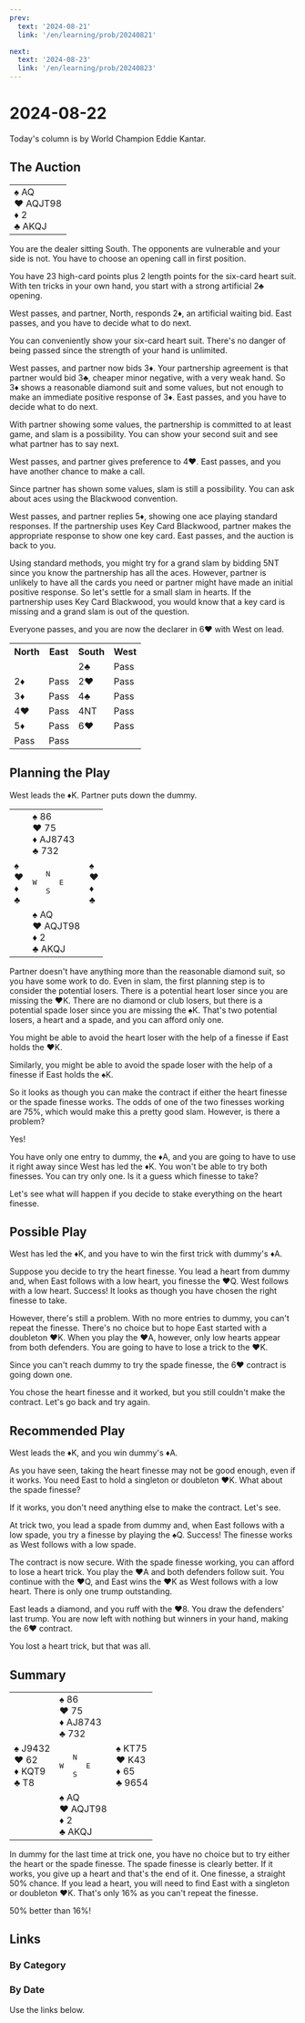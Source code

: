 ```yaml
---
prev:
  text: '2024-08-21'
  link: '/en/learning/prob/20240821'

next:
  text: '2024-08-23'
  link: '/en/learning/prob/20240823'
---
```


# 2024-08-22

Today's column is by World Champion Eddie Kantar.

<Badge type="warning" text="Play"/>

## The Auction

<table class="hand">
	<tr>
		<td>♠️ AQ<br>♥️ AQJT98<br>♦️ 2<br>♣️ AKQJ</td>
	</tr>
</table>

You are the dealer sitting South. The opponents are vulnerable and your side is not. You have to choose an opening call in first position.

You have 23 high-card points plus 2 length points for the six-card heart suit. With ten tricks in your own hand, you start with a strong artificial 2♣️ opening.

West passes, and partner, North, responds 2♦️, an artificial waiting bid. East passes, and you have to decide what to do next.

You can conveniently show your six-card heart suit. There's no danger of being passed since the strength of your hand is unlimited.

West passes, and partner now bids 3♦️. Your partnership agreement is that partner would bid 3♣️, cheaper minor negative, with a very weak hand. So 3♦️ shows a reasonable diamond suit and some values, but not enough to make an immediate positive response of 3♦️. East passes, and you have to decide what to do next.

With partner showing some values, the partnership is committed to at least game, and slam is a possibility. You can show your second suit and see what partner has to say next.

West passes, and partner gives preference to 4♥️. East passes, and you have another chance to make a call.

Since partner has shown some values, slam is still a possibility. You can ask about aces using the Blackwood convention.

West passes, and partner replies 5♦️, showing one ace playing standard responses. If the partnership uses Key Card Blackwood, partner makes the appropriate response to show one key card. East passes, and the auction is back to you.

Using standard methods, you might try for a grand slam by bidding 5NT since you know the partnership has all the aces. However, partner is unlikely to have all the cards you need or partner might have made an initial positive response. So let's settle for a small slam in hearts. If the partnership uses Key Card Blackwood, you would know that a key card is missing and a grand slam is out of the question.

Everyone passes, and you are now the declarer in 6♥️ with West on
lead.

<table class="auction">
	<tr>
		<th>North</th>
		<th>East</th>
		<th>South</th>
		<th>West</th>
	</tr>
	<tr>
		<td></td>
		<td></td>
		<td>2♣️</td>
		<td>Pass</td>
	</tr>
	<tr>
		<td>2♦️</td>
		<td>Pass</td>
		<td>2♥️</td>
		<td>Pass</td>
	</tr>
	<tr>
		<td>3♦️</td>
		<td>Pass</td>
		<td>4♣️</td>
		<td>Pass</td>
	</tr>
	<tr>
		<td>4♥️</td>
		<td>Pass</td>
		<td>4NT</td>
		<td>Pass</td>
	</tr>
	<tr>
		<td>5♦️</td>
		<td>Pass</td>
		<td>6♥️</td>
		<td>Pass</td>
	</tr>
	<tr>
		<td>Pass</td>
		<td>Pass</td>
		<td></td>
		<td></td>
	</tr>
</table>

## Planning the Play

West leads the ♦️K. Partner puts down the dummy.

<table class="deal">
	<tr>
		<td></td>
		<td>♠️ 86<br>♥️ 75<br>♦️ AJ8743<br>♣️ 732</td>
		<td></td>
	</tr>
	<tr>
		<td>♠️ <br>♥️ <br>♦️ <br>♣️ </td>
		<td><pre>   N<br>W     E<br>   S</pre></td>
		<td>♠️ <br>♥️ <br>♦️ <br>♣️ </td>
	</tr>
	<tr>
		<td></td>
		<td>♠️ AQ<br>♥️ AQJT98<br>♦️ 2<br>♣️ AKQJ</td>
		<td></td>
	</tr>
</table>

Partner doesn't have anything more than the reasonable diamond suit, so you have some work to do. Even in slam, the first planning step is to consider the potential losers. There is a potential heart loser since you are missing the ♥️K. There are no diamond or club losers, but there is a potential spade loser since you are missing the ♠️K. That's two potential losers, a heart and a spade, and you can afford only one.

You might be able to avoid the heart loser with the help of a finesse if East holds the ♥️K.

Similarly, you might be able to avoid the spade loser with the help of
a finesse if East holds the ♠️K.

So it looks as though you can make the contract if either the heart finesse or the spade finesse works. The odds of one of the two finesses working are 75%, which would make this a pretty good slam. However, is there a problem?

Yes!

You have only one entry to dummy, the ♦️A, and you are going to have to use it right away since West has led the ♦️K. You won't be able to try both finesses. You can try only one. Is it a guess which finesse to take?

Let's see what will happen if you decide to stake everything on the heart finesse.

## Possible Play

West has led the ♦️K, and you have to win the first trick with dummy's ♦️A.

Suppose you decide to try the heart finesse. You lead a heart from dummy and, when East follows with a low heart, you finesse the ♥️Q. West follows with a low heart. Success! It looks as though you have chosen the right finesse to take.

However, there's still a problem. With no more entries to dummy, you can't repeat the finesse. There's no choice but to hope East started with a doubleton ♥️K. When you play the ♥️A, however, only low hearts appear from both defenders. You are going to have to lose a trick to the ♥️K.

Since you can't reach dummy to try the spade finesse, the 6♥️ contract is going down one.

You chose the heart finesse and it worked, but you still couldn't make the contract. Let's go back and try again.

## Recommended Play

West leads the ♦️K, and you win dummy's ♦️A.

As you have seen, taking the heart finesse may not be good enough, even if it works. You need East to hold a singleton or doubleton ♥️K. What about the spade finesse?

If it works, you don't need anything else to make the contract. Let's see.

At trick two, you lead a spade from dummy and, when East follows with a low spade, you try a finesse by playing the ♠️Q. Success! The finesse works as West follows with a low spade.

The contract is now secure. With the spade finesse working, you can afford to lose a heart trick. You play the ♥️A and both defenders follow suit. You continue with the ♥️Q, and East wins the ♥️K as West follows with a low heart. There is only one trump outstanding.

East leads a diamond, and you ruff with the ♥️8. You draw the defenders' last trump. You are now left with nothing but winners in your hand, making the 6♥️ contract.

You lost a heart trick, but that was all.

## Summary

<table class="deal">
	<tr>
		<td></td>
		<td>♠️ 86<br>♥️ 75<br>♦️ AJ8743<br>♣️ 732</td>
		<td></td>
	</tr>
	<tr>
		<td>♠️ J9432<br>♥️ 62<br>♦️ KQT9<br>♣️ T8</td>
		<td><pre>   N<br>W     E<br>   S</pre></td>
		<td>♠️ KT75<br>♥️ K43<br>♦️ 65<br>♣️ 9654</td>
	</tr>
	<tr>
		<td></td>
		<td>♠️ AQ<br>♥️ AQJT98<br>♦️ 2<br>♣️ AKQJ</td>
		<td></td>
	</tr>
</table>

In dummy for the last time at trick one, you have no choice but to try either the heart or the spade finesse. The spade finesse is clearly better. If it works, you give up a heart and that's the end of it. One finesse, a straight 50% chance. If you lead a heart, you will need to find East with a singleton or doubleton ♥️K. That's only 16% as you can't repeat the finesse.

50% better than 16%!

## Links

[<Badge type="tip" text="Go to Practice"/>](/en/practice/prob/20240822)

### By Category

[<Badge type="tip" text="<--"/>](/en/learning/prob/20240819)
[<Badge type="tip" text="Calendar"/>](/en/learning/calendar/202408)
[<Badge type="tip" text="-->"/>](/en/learning/prob/20240823)

### By Date

Use the links below.